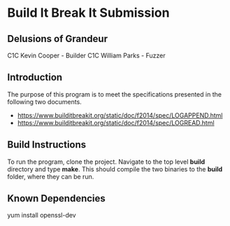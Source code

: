 # Build It Break It Submission #
## Delusions of Grandeur ##
C1C Kevin Cooper  - Builder
C1C William Parks - Fuzzer
## Introduction ##
The purpose of this program is to meet the specifications presented in the following two documents.

 - https://www.builditbreakit.org/static/doc/f2014/spec/LOGAPPEND.html
 - https://www.builditbreakit.org/static/doc/f2014/spec/LOGREAD.html

## Build Instructions ##
  To run the program, clone the project.  Navigate to the top level **build** directory and type **make**.  This should compile the two binaries to the **build** folder, where they can be run.
   
## Known Dependencies ##
yum install openssl-dev
